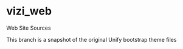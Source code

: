 vizi_web
========

Web Site Sources

This branch is a snapshot of the original Unify bootstrap theme files
